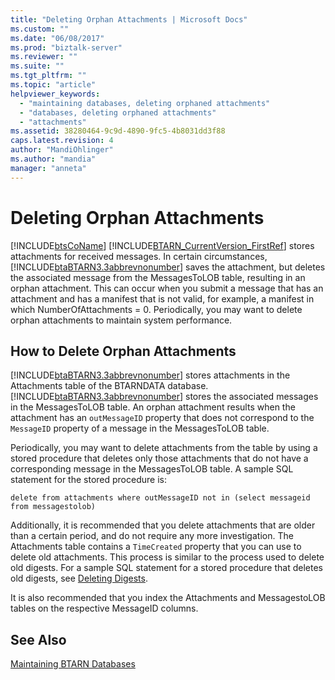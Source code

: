 ```yaml
---
title: "Deleting Orphan Attachments | Microsoft Docs"
ms.custom: ""
ms.date: "06/08/2017"
ms.prod: "biztalk-server"
ms.reviewer: ""
ms.suite: ""
ms.tgt_pltfrm: ""
ms.topic: "article"
helpviewer_keywords: 
  - "maintaining databases, deleting orphaned attachments"
  - "databases, deleting orphaned attachments"
  - "attachments"
ms.assetid: 38280464-9c9d-4890-9fc5-4b8031dd3f88
caps.latest.revision: 4
author: "MandiOhlinger"
ms.author: "mandia"
manager: "anneta"
---
```

# Deleting Orphan Attachments
[!INCLUDE[btsCoName](../../includes/btsconame-md.md)] [!INCLUDE[BTARN_CurrentVersion_FirstRef](../../includes/btarn-currentversion-firstref-md.md)] stores attachments for received messages. In certain circumstances, [!INCLUDE[btaBTARN3.3abbrevnonumber](../../includes/btabtarn3-3abbrevnonumber-md.md)] saves the attachment, but deletes the associated message from the MessagesToLOB table, resulting in an orphan attachment. This can occur when you submit a message that has an attachment and has a manifest that is not valid, for example, a manifest in which NumberOfAttachments = 0. Periodically, you may want to delete orphan attachments to maintain system performance.  
  
## How to Delete Orphan Attachments  
 [!INCLUDE[btaBTARN3.3abbrevnonumber](../../includes/btabtarn3-3abbrevnonumber-md.md)] stores attachments in the Attachments table of the BTARNDATA database. [!INCLUDE[btaBTARN3.3abbrevnonumber](../../includes/btabtarn3-3abbrevnonumber-md.md)] stores the associated messages in the MessagesToLOB table. An orphan attachment results when the attachment has an `outMessageID` property that does not correspond to the `MessageID` property of a message in the MessagesToLOB table.  
  
 Periodically, you may want to delete attachments from the table by using a stored procedure that deletes only those attachments that do not have a corresponding message in the MessagesToLOB table. A sample SQL statement for the stored procedure is:  
  
```  
delete from attachments where outMessageID not in (select messageid from messagestolob)  
```  
  
 Additionally, it is recommended that you delete attachments that are older than a certain period, and do not require any more investigation. The Attachments table contains a `TimeCreated` property that you can use to delete old attachments. This process is similar to the process used to delete old digests. For a sample SQL statement for a stored procedure that deletes old digests, see [Deleting Digests](../../adapters-and-accelerators/accelerator-rosettanet/deleting-digests.md).  
  
 It is also recommended that you index the Attachments and MessagestoLOB tables on the respective MessageID columns.  
  
## See Also  
 [Maintaining BTARN Databases](../../adapters-and-accelerators/accelerator-rosettanet/maintaining-btarn-databases.md)